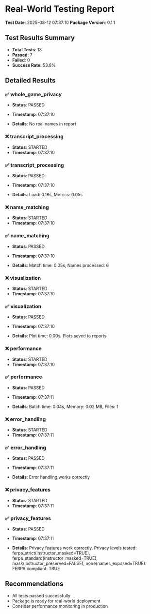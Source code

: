# Real-World Testing Report

**Test Date**: 2025-08-12 07:37:10
**Package Version**: 0.1.1

## Test Results Summary

- **Total Tests**: 13
- **Passed**: 7
- **Failed**: 0
- **Success Rate**: 53.8%

## Detailed Results

### ✅ whole_game_privacy
- **Status**: PASSED
- **Timestamp**: 07:37:10

- **Details**: No real names in report

### ❌ transcript_processing
- **Status**: STARTED
- **Timestamp**: 07:37:10

### ✅ transcript_processing
- **Status**: PASSED
- **Timestamp**: 07:37:10

- **Details**: Load: 0.18s, Metrics: 0.05s

### ❌ name_matching
- **Status**: STARTED
- **Timestamp**: 07:37:10

### ✅ name_matching
- **Status**: PASSED
- **Timestamp**: 07:37:10

- **Details**: Match time: 0.05s, Names processed: 6

### ❌ visualization
- **Status**: STARTED
- **Timestamp**: 07:37:10

### ✅ visualization
- **Status**: PASSED
- **Timestamp**: 07:37:10

- **Details**: Plot time: 0.00s, Plots saved to reports

### ❌ performance
- **Status**: STARTED
- **Timestamp**: 07:37:10

### ✅ performance
- **Status**: PASSED
- **Timestamp**: 07:37:11

- **Details**: Batch time: 0.04s, Memory: 0.02 MB, Files: 1

### ❌ error_handling
- **Status**: STARTED
- **Timestamp**: 07:37:11

### ✅ error_handling
- **Status**: PASSED
- **Timestamp**: 07:37:11

- **Details**: Error handling works correctly

### ❌ privacy_features
- **Status**: STARTED
- **Timestamp**: 07:37:11

### ✅ privacy_features
- **Status**: PASSED
- **Timestamp**: 07:37:11

- **Details**: Privacy features work correctly. Privacy levels tested: ferpa_strict(instructor_masked=TRUE), ferpa_standard(instructor_masked=TRUE), mask(instructor_preserved=FALSE), none(names_exposed=TRUE). FERPA compliant: TRUE

## Recommendations

- All tests passed successfully
- Package is ready for real-world deployment
- Consider performance monitoring in production
